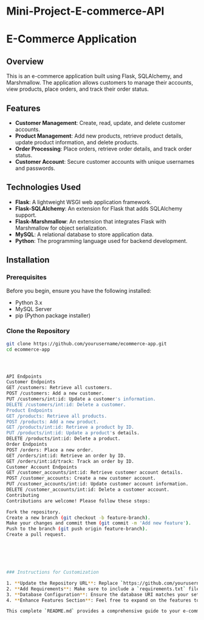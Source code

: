 # Mini-Project-E-commerce-API










# E-Commerce Application

## Overview

This is an e-commerce application built using Flask, SQLAlchemy, and Marshmallow. The application allows customers to manage their accounts, view products, place orders, and track their order status.

## Features

- **Customer Management**: Create, read, update, and delete customer accounts.
- **Product Management**: Add new products, retrieve product details, update product information, and delete products.
- **Order Processing**: Place orders, retrieve order details, and track order status.
- **Customer Account**: Secure customer accounts with unique usernames and passwords.

## Technologies Used

- **Flask**: A lightweight WSGI web application framework.
- **Flask-SQLAlchemy**: An extension for Flask that adds SQLAlchemy support.
- **Flask-Marshmallow**: An extension that integrates Flask with Marshmallow for object serialization.
- **MySQL**: A relational database to store application data.
- **Python**: The programming language used for backend development.

## Installation

### Prerequisites

Before you begin, ensure you have the following installed:

- Python 3.x
- MySQL Server
- pip (Python package installer)

### Clone the Repository

```bash
git clone https://github.com/yourusername/ecommerce-app.git
cd ecommerce-app




API Endpoints
Customer Endpoints
GET /customers: Retrieve all customers.
POST /customers: Add a new customer.
PUT /customers/int:id: Update a customer's information.
DELETE /customers/int:id: Delete a customer.
Product Endpoints
GET /products: Retrieve all products.
POST /products: Add a new product.
GET /products/int:id: Retrieve a product by ID.
PUT /products/int:id: Update a product's details.
DELETE /products/int:id: Delete a product.
Order Endpoints
POST /orders: Place a new order.
GET /orders/int:id: Retrieve an order by ID.
GET /orders/int:id/track: Track an order by ID.
Customer Account Endpoints
GET /customer_accounts/int:id: Retrieve customer account details.
POST /customer_accounts: Create a new customer account.
PUT /customer_accounts/int:id: Update customer account information.
DELETE /customer_accounts/int:id: Delete a customer account.
Contributing
Contributions are welcome! Please follow these steps:

Fork the repository.
Create a new branch (git checkout -b feature-branch).
Make your changes and commit them (git commit -m 'Add new feature').
Push to the branch (git push origin feature-branch).
Create a pull request.






### Instructions for Customization

1. **Update the Repository URL**: Replace `https://github.com/yourusername/ecommerce-app.git` with the actual URL of your GitHub repository.
2. **Add Requirements**: Make sure to include a `requirements.txt` file in your repository that lists all dependencies (you can generate this using `pip freeze > requirements.txt`).
3. **Database Configuration**: Ensure the database URI matches your setup.
4. **Enhance Features Section**: Feel free to expand on the features to include any additional functionality that your application provides.

This complete `README.md` provides a comprehensive guide to your e-commerce application, including setup, usage, and contribution instructions. Let me know if you need any additional modifications or details!























